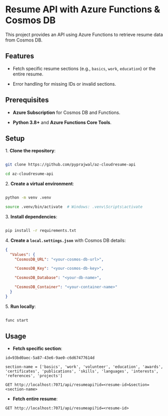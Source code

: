 # Resume API with Azure Functions & Cosmos DB

This project provides an API using Azure Functions to retrieve resume data from Cosmos DB.

## Features

- Fetch specific resume sections (e.g., `basics`, `work`, `education`) or the entire resume.

- Error handling for missing IDs or invalid sections.

## Prerequisites

- **Azure Subscription** for Cosmos DB and Functions.

- **Python 3.8+** and **Azure Functions Core Tools**.

## Setup

1\. **Clone the repository**:

```bash

git clone https://github.com/pyprajwal/az-cloudresume-api

cd az-cloudresume-api

```

2\. **Create a virtual environment**:

```bash

python -m venv .venv

source .venv/bin/activate  # Windows: .venv\Scripts\activate

```

3\. **Install dependencies**:

```bash

pip install -r requirements.txt

```

4\. **Create a `local.settings.json`** with Cosmos DB details:

```json
{
  "Values": {
    "CosmosDB_URL": "<your-cosmos-db-url>",

    "CosmosDB_Key": "<your-cosmos-db-key>",

    "CosmosDB_Database": "<your-db-name>",

    "CosmosDB_Container": "<your-container-name>"
  }
}
```

5\. **Run locally**:

```bash

func start

```

## Usage

- **Fetch specific section**:

`id=93bd0aec-5a87-43e6-9ae0-c6d67477614d`

`section-name = ['basics', 'work', 'volunteer', 'education', 'awards', 'certificates', 'publications', 'skills', 'languages', 'interests', 'references', 'projects']`

`GET http://localhost:7071/api/resumeapi?id=<resume-id>&section=<section-name>`

- **Fetch entire resume**:

`GET http://localhost:7071/api/resumeapi?id=<resume-id>`
